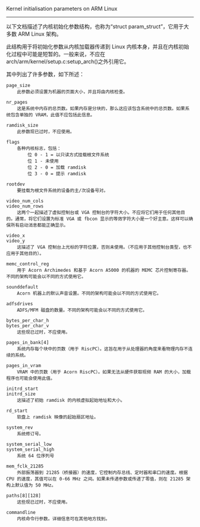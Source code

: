 Kernel initialisation parameters on ARM Linux

---------------------------------------------

以下文档描述了内核初始化参数结构，也称为“struct param_struct”，它用于大多数 ARM Linux 架构。

此结构用于将初始化参数从内核加载器传递到 Linux 内核本身，并且在内核初始化过程中可能是短暂的。一般来说，不应在 arch/arm/kernel/setup.c:setup_arch()之外引用它。

其中列出了许多参数，如下所述：

```
page_size
	此参数必须设置为机器的页面大小，并且将由内核检查。

nr_pages
	这是系统中内存的总页数。如果内存是分块的，那么这应该包含系统中的总页数。如果系统包含单独的 VRAM，此值不应包括此信息。

ramdisk_size
	此参数现已过时，不应使用。

flags
	各种内核标志，包括：
		位 0 - 1 = 以只读方式挂载根文件系统
		位 1 - 未使用
		位 2 - 0 = 加载 ramdisk
		位 3 - 0 = 提示 ramdisk

rootdev
	要挂载为根文件系统的设备的主/次设备号对。

video_num_cols
video_num_rows
	这两个一起描述了虚拟控制台或 VGA 控制台的字符大小。不应将它们用于任何其他目的。通常，将它们设置为标准 VGA 或 fbcon 显示的等效字符大小是一个好主意。这样可以确保所有启动消息都能正确显示。

video_x
video_y
	这描述了 VGA 控制台上光标的字符位置，否则未使用。（不应用于其他控制台类型，也不应用于其他目的）。

memc_control_reg
	用于 Acorn Archimedes 和基于 Acorn A5000 的机器的 MEMC 芯片控制寄存器。不同的架构可能会以不同的方式使用它。

sounddefault
	Acorn 机器上的默认声音设置。不同的架构可能会以不同的方式使用它。

adfsdrives
	ADFS/MFM 磁盘的数量。不同的架构可能会以不同的方式使用它。

bytes_per_char_h
bytes_per_char_v
	这些现已过时，不应使用。

pages_in_bank[4]
	系统内存每个块中的页数（用于 RiscPC）。这旨在用于从处理器的角度来看物理内存不连续的系统。

pages_in_vram
	VRAM 中的页数（用于 Acorn RiscPC）。如果无法从硬件获取视频 RAM 的大小，加载程序也可能会使用此值。

initrd_start
initrd_size
	这描述了初始 ramdisk 的内核虚拟起始地址和大小。

rd_start
	软盘上 ramdisk 映像的起始扇区地址。

system_rev
	系统修订号。

system_serial_low
system_serial_high
	系统 64 位序列号

mem_fclk_21285
	外部振荡器到 21285（桥接器）的速度，它控制内存总线、定时器和串口的速度。根据 CPU 的速度，其值可以在 0-66 MHz 之间。如果未传递参数或传递了零值，则在 21285 架构上默认值为 50 MHz。

paths[8][128]
	这些现已过时，不应使用。

commandline
	内核命令行参数。详细信息可在其他地方找到。
```